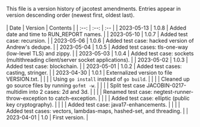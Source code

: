 This file is a version history of jacotest amendments.  Entries appear in version descending order (newest first, oldest last).
<br>
<br>
|    Date    | Version | Contents |
| :--: | :--: | :-- |
| 2023-05-13 | 1.0.8  | Added date and time to RUN_REPORT names. |
| 2023-05-10 | 1.0.7  | Added test case: recursion. |
| 2023-05-06 | 1.0.6  | Added test case: hacked version of Andrew's dedupe. |
| 2023-05-04 | 1.0.5  | Added test cases: tls-one-way (low-level TLS) and zippy. |
| 2023-05-03 | 1.0.4  | Added test case: sockets (multithreading client/server socket applications). |
| 2023-05-02 | 1.0.3  | Added test case: blockchain. |
| 2023-05-01 | 1.0.2  | Added test cases: casting, stringer. |
| 2023-04-30 | 1.0.1  | Externalized version to file VERSION.txt. |
|  |  | Using ```go install``` instead of ```go build```. |
|  |  | Cleaned up go source files by running ```gofmt -w```. |
|  |  | Split test case JACOBIN-0217-multidim into 2 cases: 2d and 3d. |
|  |  | Renamed test case: negtest-runner-throw-exception to catch-exception. |
|  |  | Added test case: elliptic (public key cryptography). |
|  |  | Added test case: java17-enhancements. |
|  |  | Added test cases: vectors, lambdas-maps, hashed-set, and threading. |
| 2023-04-01 | 1.0  | First version. |

